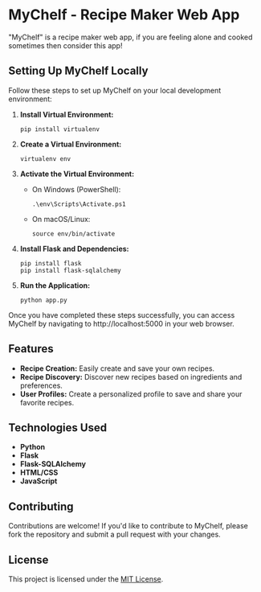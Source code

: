 # MyChelf - Recipe Maker Web App

"MyChelf" is a recipe maker web app, if you are feeling alone and cooked sometimes then consider this app!

## Setting Up MyChelf Locally

Follow these steps to set up MyChelf on your local development environment:

1. **Install Virtual Environment:**
   ```
   pip install virtualenv
   ```

2. **Create a Virtual Environment:**
   ```
   virtualenv env
   ```

3. **Activate the Virtual Environment:**
   - On Windows (PowerShell):
     ```
     .\env\Scripts\Activate.ps1
     ```
   - On macOS/Linux:
     ```
     source env/bin/activate
     ```

4. **Install Flask and Dependencies:**
   ```
   pip install flask
   pip install flask-sqlalchemy
   ```

5. **Run the Application:**
   ```
   python app.py
   ```

Once you have completed these steps successfully, you can access MyChelf by navigating to http://localhost:5000 in your web browser.

## Features

- **Recipe Creation:** Easily create and save your own recipes.
- **Recipe Discovery:** Discover new recipes based on ingredients and preferences.
- **User Profiles:** Create a personalized profile to save and share your favorite recipes.

## Technologies Used

- **Python**
- **Flask**
- **Flask-SQLAlchemy**
- **HTML/CSS**
- **JavaScript**

## Contributing

Contributions are welcome! If you'd like to contribute to MyChelf, please fork the repository and submit a pull request with your changes.

## License

This project is licensed under the [MIT License](LICENSE).
